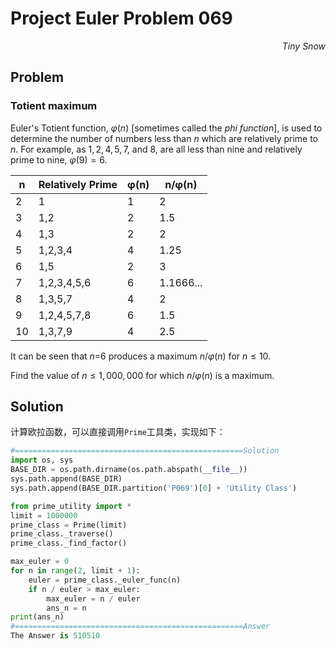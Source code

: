 # Project Euler	Problem 069

<p align="right"><i>Tiny Snow</i></p>



## Problem

### Totient maximum

Euler's Totient function, $φ(n)$ [sometimes called the *phi function*], is used to determine the number of numbers less than $n$ which are relatively prime to $n$. For example, as $1, 2, 4, 5, 7$, and $8$, are all less than nine and relatively prime to nine, $φ(9)=6$.

| n    | Relatively Prime | φ(n) | n/φ(n)    |
| ---- | ---------------- | ---- | --------- |
| 2    | 1                | 1    | 2         |
| 3    | 1,2              | 2    | 1.5       |
| 4    | 1,3              | 2    | 2         |
| 5    | 1,2,3,4          | 4    | 1.25      |
| 6    | 1,5              | 2    | 3         |
| 7    | 1,2,3,4,5,6      | 6    | 1.1666... |
| 8    | 1,3,5,7          | 4    | 2         |
| 9    | 1,2,4,5,7,8      | 6    | 1.5       |
| 10   | 1,3,7,9          | 4    | 2.5       |

It can be seen that *n*=6 produces a maximum $n/φ(n)$ for $n ≤ 10$.

Find the value of $n ≤ 1,000,000$ for which $n/φ(n)$ is a maximum.



## Solution

计算欧拉函数，可以直接调用`Prime`工具类，实现如下：

```python
#===================================================Solution
import os, sys
BASE_DIR = os.path.dirname(os.path.abspath(__file__))
sys.path.append(BASE_DIR)
sys.path.append(BASE_DIR.partition('P069')[0] + 'Utility Class')

from prime_utility import *
limit = 1000000
prime_class = Prime(limit)
prime_class._traverse()
prime_class._find_factor()

max_euler = 0
for n in range(2, limit + 1):
    euler = prime_class._euler_func(n)
    if n / euler > max_euler:
        max_euler = n / euler
        ans_n = n
print(ans_n)
#===================================================Answer
The Answer is 510510
```